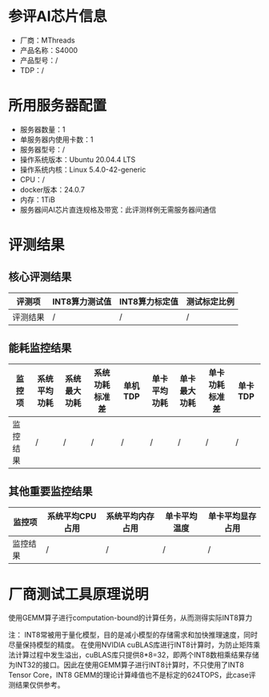 # 参评AI芯片信息

* 厂商：MThreads
* 产品名称：S4000
* 产品型号：/
* TDP：/

# 所用服务器配置

* 服务器数量：1
* 单服务器内使用卡数：1
* 服务器型号：/
* 操作系统版本：Ubuntu 20.04.4 LTS
* 操作系统内核：Linux 5.4.0-42-generic
* CPU：/
* docker版本：24.0.7
* 内存：1TiB
* 服务器间AI芯片直连规格及带宽：此评测样例无需服务器间通信

# 评测结果

## 核心评测结果

| 评测项  | INT8算力测试值   | INT8算力标定值  | 测试标定比例 |
| ---- | ----------- | ---------- | ------ |
| 评测结果 | / | / | / |

## 能耗监控结果

| 监控项  | 系统平均功耗  | 系统最大功耗  | 系统功耗标准差 | 单机TDP | 单卡平均功耗  | 单卡最大功耗 | 单卡功耗标准差 | 单卡TDP |
| ---- | ------- | ------- | ------- | ----- | ------- | ------ | ------- | ----- |
| 监控结果 | / | / | /   | /     | / | / | /  | /  |

## 其他重要监控结果

| 监控项  | 系统平均CPU占用 | 系统平均内存占用 | 单卡平均温度  | 单卡平均显存占用 |
| ---- | --------- | -------- | ------- | -------- |
| 监控结果 | /    | /   | / | /  |

# 厂商测试工具原理说明

使用GEMM算子进行computation-bound的计算任务，从而测得实际INT8算力

注：
INT8常被用于量化模型，目的是减小模型的存储需求和加快推理速度，同时尽量保持模型的精度。
在使用NVIDIA cuBLAS库进行INT8计算时，为防止矩阵乘法计算过程中发生溢出，cuBLAS库只提供8*8=32，即两个INT8数相乘结果存储为INT32的接口。因此在使用GEMM算子进行INT8计算时，不只使用了INT8 Tensor Core，INT8 GEMM的理论计算峰值也不是标定的624TOPS，此case评测结果仅供参考。
